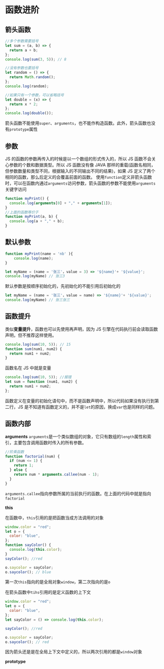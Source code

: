 # 函数进阶

## 箭头函数

```js
//多个参数需要括号
let sum = (a, b) => {
  return a + b;
};
console.log(sum(3, 5)); // 8

//没有参数也要括号
let random = () => {
  return Math.random();
};
console.log(random);

//如果只有一个参数，可以省略括号
let double = (x) => {
  return x * 2;
};
console.log(double());
```

箭头函数不能使用`super`、`arguments`，也不能作构造函数。此外，箭头函数也没有`prototype`属性

## 参数

JS 的函数的参数再传入的时候是以一个数组的形式传入的，所以 JS 函数不会关心参数的个数和数据类型。所以 JS 函数没有像 JAVA 那样的重载(函数名相同，但参数数量和类型不同，根据输入的不同输出不同的结果)，如果 JS 定义了两个相同的函数，那么后定义的会覆盖前面的函数。
使用`function`定义非箭头函数时，可以在函数内通过`arguments`访问参数，箭头函数的参数不能使用`arguments`关键字访问

```js
function myPrint() {
  console.log(arguments[0] + "," + arguments[1]);
}
//上面的函数等价于
function myPrint(a, b) {
  console.log(a + "," + b);
}
```

## 默认参数

```js
function myPrint(name = 'nb' ){
    console.log(name);
}

let myName = (name = '张三'，value = 3) => '${name}'+ '${value}';
console.log(myName) // 张三3
```

默认参数是按顺序初始化的，先初始化的不能引用后初始化的

```js
let myName = (name = '张三'，value = name) => '${name}'+ '${value}';
console.log(myName) // 张三张三
```

## 函数提升

类似**变量提升**，函数也可以先使用再声明，因为 JS 引擎在代码执行前会读取函数声明，但不推荐这样使用。

```js
console.log(sum(10, 5)); // 15
function sum(num1, num2) {
  return num1 + num2;
}
```

函数名在 JS 中就是变量

```js
console.log(sum(10, 5)); //报错
let sum = function (num1, num2) {
  return num1 + num2;
};
```

函数定义在变量的初始化语句中，而不是函数声明中，所以代码如果没有执行到第二行，JS 是不知道有函数定义的，并不是`let`的原因，换成`var`也是同样的问题。

## 函数内部

**arguments**
`arguments`是一个类似数组的对象，它只有数组的`length`属性和索引，主要包含调用函数时传入的所有参数。

```js
//阶乘函数
function factorial(num) {
  if (num <= 1) {
    return 1;
  } else {
    return num * arguments.callee(num - 1);
  }
}
```

`arguments.callee`指向参数所属的当前执行的函数。在上面的代码中就是指向`factorial`

**this**

在函数中，`this`引用的是把函数当成方法调用的对象

```js
window.color = "red";
let o = {
  color: "blue",
};
function sayColor() {
  console.log(this.color);
}
sayColor(); //red

o.saycolor = sayColor;
o.saycolor(); // blue
```

第一次`this`指向的是全局对象`window`，第二次指向的是`o`

在箭头函数中`tihs`引用的是定义函数的上下文

```js
window.color = "red";
let o = {
  color: "blue",
};
let sayColor = () => console.log(this.color);

sayColor(); //red

o.saycolor = sayColor;
o.saycolor(); // red
```

因为箭头还是是在全局上下文中定义的，所以两次引用的都是`window`对象

**prototype**
